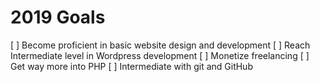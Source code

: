 # 2019 Goals

[ ] Become proficient in basic website design and development
[ ] Reach Intermediate level in Wordpress development
[ ] Monetize freelancing
[ ] Get way more into PHP
[ ] Intermediate with git and GitHub